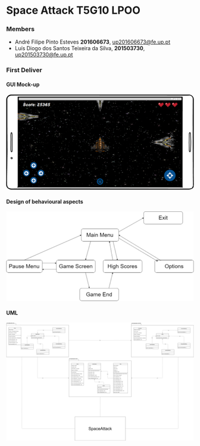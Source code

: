 # Space Attack T5G10 LPOO

### Members
* André Filipe Pinto Esteves **201606673**, up201606673@fe.up.pt
* Luís Diogo dos Santos Teixeira da Silva, **201503730**, up201503730@fe.up.pt

### First Deliver

#### GUI Mock-up
![alt text](https://github.com/EstevesAndre/SpaceAttack_T5G10/blob/master/MockUP_GameView.png)

#### Design of behavioural aspects
![alt text](https://github.com/EstevesAndre/SpaceAttack_T5G10/blob/master/States.png)

#### UML
![alt text](https://github.com/EstevesAndre/SpaceAttack_T5G10/blob/master/UML.png)

